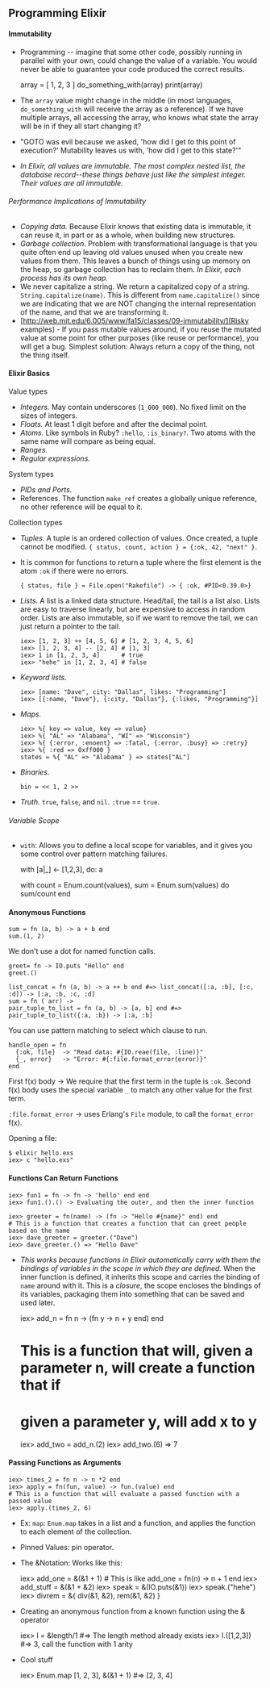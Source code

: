 ## Programming Elixir

#### Immutability

- Programming -- imagine that some other code, possibly running in parallel with your own, could change the value of a variable. You would never be able to guarantee your code produced the correct results.

    array = [ 1, 2, 3 ]
    do_something_with(array)
    print(array)

- The `array` value might change in the middle (in most languages, `do_something_with` will receive the array as a reference). If we have multiple arrays, all accessing the array, who knows what state the array will be in if they all start changing it?
- "GOTO was evil because we asked, 'how did I get to this point of execution?' Mutability leaves us with, 'how did I get to this state?'"
- *In Elixir, all values are immutable. The most complex nested list, the database record--these things behave just like the simplest integer. Their values are all immutable.*

###### Performance Implications of Immutability

- *Copying data.* Because Elixir knows that existing data is immutable, it can reuse it, in part or as a whole, when building new structures.
- *Garbage collection.* Problem with transformational language is that you quite often end up leaving old values unused when you create new values from them. This leaves a bunch of things using up memory on the heap, so garbage collection has to reclaim them. *In Elixir, each process has its own heap.*
- We never capitalize a string. We return a capitalized copy of a string. `String.capitalize(name)`. This is different from `name.capitalize()` since we are indicating that we are NOT changing the internal representation of the name, and that we are transforming it.
- [http://web.mit.edu/6.005/www/fa15/classes/09-immutability/](Risky examples) - If you pass mutable values around, if you reuse the mutated value at some point for other purposes (like reuse or performance), you will get a bug. Simplest solution: Always return a copy of the thing, not the thing itself.

#### Elixir Basics

Value types

- *Integers.* May contain underscores (`1_000_000`). No fixed limit on the sizes of integers.
- *Floats.* At least 1 digit before and after the decimal point.
- *Atoms.* Like symbols in Ruby? `:hello`, `:is_binary?`. Two atoms with the same name will compare as being equal.
- *Ranges.*
- *Regular expressions.*

System types

- *PIDs and Ports.*
- References. The function `make_ref` creates a globally unique reference, no other reference will be equal to it.

Collection types

- *Tuples.* A tuple is an ordered collection of values. Once created, a tuple cannot be modified. `{ status, count, action } = {:ok, 42, "next" }`.
- It is common for functions to return a tuple where the first element is the atom `:ok` if there were no errors.

      { status, file } = File.open("Rakefile") -> { :ok, #PID<0.39.0>}

- *Lists.* A list is a linked data structure. Head/tail, the tail is a list also. Lists are easy to traverse linearly, but are expensive to access in random order. Lists are also immutable, so if we want to remove the tail, we can just return a pointer to the tail.

      iex> [1, 2, 3] ++ [4, 5, 6] # [1, 2, 3, 4, 5, 6]
      iex> [1, 2, 3, 4] -- [2, 4] # [1, 3]
      iex> 1 in [1, 2, 3, 4]      # true
      iex> "hehe" in [1, 2, 3, 4] # false

- *Keyword lists.*

      iex> [name: "Dave", city: "Dallas", likes: "Programming"]
      iex> [{:name, "Dave"}, {:city, "Dallas"}, {:likes, "Programming"}]

- *Maps.*

      iex> %{ key => value, key => value}
      iex> %{ "AL" => "Alabama", "WI" => "Wisconsin"}
      iex> %{ {:error, :enoent} => :fatal, {:error, :busy} => :retry}
      iex> %{ :red => 0xff000 }
      states = %{ "AL" => "Alabama" } => states["AL"]

- *Binaries.*

      bin = << 1, 2 >>

- *Truth.* `true`, `false`, and `nil`. `:true` == `true`.

###### Variable Scope

- `with`: Allows you to define a local scope for variables, and it gives you some control over pattern matching failures.

    with [a|_] <- [1,2,3], do: a

    with count = Enum.count(values),
           sum = Enum.sum(values)
      do
          sum/count
     end

#### Anonymous Functions

    sum = fn (a, b) -> a + b end
    sum.(1, 2)

We don't use a dot for named function calls.

    greet= fn -> IO.puts "Hello" end
    greet.()

    list_concat = fn (a, b) -> a ++ b end #=> list_concat([:a, :b], [:c, :d]) -> [:a, :b, :c, :d]
    sum = fn ( arr) ->
    pair_tuple_to_list = fn (a, b) -> [a, b] end #=> pair_tuple_to_list({:a, :b}) -> [:a, :b]

You can use pattern matching to select which clause to run.

    handle_open = fn
      {:ok, file}  -> "Read data: #{IO.reae(file, :line)}"
      {_, error}   -> "Error: #{:file.format_error(error)}"
    end

First f(x) body -> We require that the first term in the tuple is `:ok`.
Second f(x) body uses the special variable `_` to match any other value for the first term.

`:file.format_error` -> uses Erlang's `File` module, to call the `format_error` f(x).

Opening a file:

    $ elixir hello.exs
    iex> c "hello.exs"

#### Functions Can Return Functions

    iex> fun1 = fn -> fn -> 'hello' end end
    iex> fun1.().() -> Evaluating the outer, and then the inner function

    iex> greeter = fn(name) -> (fn -> "Hello #{name}" end) end
    # This is a function that creates a function that can greet people based on the name
    iex> dave_greeter = greeter.("Dave")
    iex> dave_greeter.() => "Hello Dave"

- *This works because functions in Elixir automatically carry with them the bindings of variables in the scope in which they are defined.* When the inner function is defined, it inherits this scope and carries the binding of `name` around with it. This is a *closure*, the scope encloses the bindings of its variables, packaging them into something that can be saved and used later.

    iex> add_n = fn n -> (fn y -> n + y end) end
    # This is a function that will, given a parameter n, will create a function that if
    # given a parameter y, will add x to y
    iex> add_two = add_n.(2)
    iex> add_two.(6) => 7

#### Passing Functions as Arguments

    iex> times_2 = fn n -> n *2 end
    iex> apply = fn(fun, value) -> fun.(value) end
    # This is a function that will evaluate a passed function with a passed value
    iex> apply.(times_2, 6)

- Ex: `map`: `Enum.map` takes in a list and a function, and applies the function to each element of the collection.
- Pinned Values: pin operator.
- The &Notation: Works like this:

    iex> add_one = &(&1 + 1) # This is like add_one = fn(n) -> n + 1 end
    iex> add_stuff = &(&1 + &2)
    iex> speak = &(IO.puts(&1))
    iex> speak.("hehe")
    iex> divrem = &{ div(&1, &2), rem(&1, &2) }

- Creating an anonymous function from a known function using the & operator

    iex> l = &length/1 #=> The length method already exists
    iex> l.([1,2,3]) #=> 3, call the function with 1 arity

- Cool stuff

    iex> Enum.map [1, 2, 3], &(&1 + 1) #=> [2, 3, 4]


